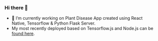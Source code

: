 ### Hi there 👋

<!--
**manavnair2000/manavnair2000** is a ✨ _special_ ✨ repository because its `README.md` (this file) appears on your GitHub profile.

Here are some ideas to get you started:

- 🔭 I’m currently working on ...
- 🌱 I’m currently learning ...
- 👯 I’m looking to collaborate on ...
- 🤔 I’m looking for help with ...
- 💬 Ask me about ...
- 📫 How to reach me: ...
- 😄 Pronouns: ...
- ⚡ Fun fact: ...
-->
- 🔭 I’m currently working on Plant Disease App created using React Native, Tensorflow & Python Flask Server.
- My most recently deployed based on Tensorflow.js and Node.js can be [found here](https://captcha-for-visually-impaired.web.app/).
    
